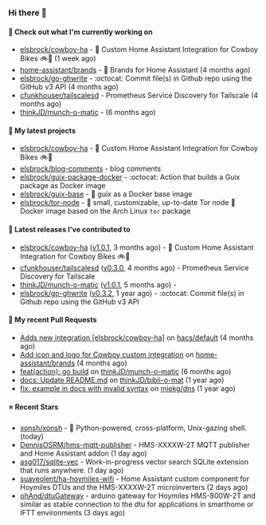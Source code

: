 ### Hi there 👋

#### 👷 Check out what I'm currently working on

- [elsbrock/cowboy-ha](https://github.com/elsbrock/cowboy-ha) - 🤠 Custom Home Assistant Integration for Cowboy Bikes 🚲💨 (1 week ago)
- [home-assistant/brands](https://github.com/home-assistant/brands) - 🎨 Brands for Home Assistant (4 months ago)
- [elsbrock/go-ghwrite](https://github.com/elsbrock/go-ghwrite) - :octocat: Commit file(s) in Github repo using the GitHub v3 API (4 months ago)
- [cfunkhouser/tailscalesd](https://github.com/cfunkhouser/tailscalesd) - Prometheus Service Discovery for Tailscale (4 months ago)
- [thinkJD/munch-o-matic](https://github.com/thinkJD/munch-o-matic) -  (6 months ago)

#### 🌱 My latest projects

- [elsbrock/cowboy-ha](https://github.com/elsbrock/cowboy-ha) - 🤠 Custom Home Assistant Integration for Cowboy Bikes 🚲💨
- [elsbrock/blog-comments](https://github.com/elsbrock/blog-comments) - blog comments
- [elsbrock/guix-package-docker](https://github.com/elsbrock/guix-package-docker) - :octocat: Action that builds a Guix package as Docker image
- [elsbrock/guix-base](https://github.com/elsbrock/guix-base) - :whale: guix as a Docker base image
- [elsbrock/tor-node](https://github.com/elsbrock/tor-node) - :rocket: small, customizable, up-to-date Tor node :whale: Docker image based on the Arch Linux `tor` package

#### 🔭 Latest releases I've contributed to

- [elsbrock/cowboy-ha](https://github.com/elsbrock/cowboy-ha) ([v1.0.1](https://github.com/elsbrock/cowboy-ha/releases/tag/v1.0.1), 3 months ago) - 🤠 Custom Home Assistant Integration for Cowboy Bikes 🚲💨
- [cfunkhouser/tailscalesd](https://github.com/cfunkhouser/tailscalesd) ([v0.3.0](https://github.com/cfunkhouser/tailscalesd/releases/tag/v0.3.0), 4 months ago) - Prometheus Service Discovery for Tailscale
- [thinkJD/munch-o-matic](https://github.com/thinkJD/munch-o-matic) ([v1.0.1](https://github.com/thinkJD/munch-o-matic/releases/tag/v1.0.1), 5 months ago) - 
- [elsbrock/go-ghwrite](https://github.com/elsbrock/go-ghwrite) ([v0.3.2](https://github.com/elsbrock/go-ghwrite/releases/tag/v0.3.2), 1 year ago) - :octocat: Commit file(s) in Github repo using the GitHub v3 API

#### 🔨 My recent Pull Requests

- [Adds new integration [elsbrock/cowboy-ha]](https://github.com/hacs/default/pull/2257) on [hacs/default](https://github.com/hacs/default) (4 months ago)
- [Add icon and logo for Cowboy custom integration](https://github.com/home-assistant/brands/pull/5034) on [home-assistant/brands](https://github.com/home-assistant/brands) (4 months ago)
- [feat(action): go build](https://github.com/thinkJD/munch-o-matic/pull/8) on [thinkJD/munch-o-matic](https://github.com/thinkJD/munch-o-matic) (6 months ago)
- [docs: Update README.md](https://github.com/thinkJD/bibli-o-mat/pull/25) on [thinkJD/bibli-o-mat](https://github.com/thinkJD/bibli-o-mat) (1 year ago)
- [fix: example in docs with invalid syntax](https://github.com/miekg/dns/pull/1401) on [miekg/dns](https://github.com/miekg/dns) (1 year ago)

#### ⭐ Recent Stars

- [xonsh/xonsh](https://github.com/xonsh/xonsh) - :shell: Python-powered, cross-platform, Unix-gazing shell. (today)
- [DennisOSRM/hms-mqtt-publisher](https://github.com/DennisOSRM/hms-mqtt-publisher) - HMS-XXXXW-2T MQTT publisher and Home Assistant addon (1 day ago)
- [asg017/sqlite-vec](https://github.com/asg017/sqlite-vec) - Work-in-progress vector search SQLite extension that runs anywhere. (1 day ago)
- [suaveolent/ha-hoymiles-wifi](https://github.com/suaveolent/ha-hoymiles-wifi) - Home Assistant custom component for Hoymiles DTUs and the HMS-XXXXW-2T microinverters (2 days ago)
- [ohAnd/dtuGateway](https://github.com/ohAnd/dtuGateway) - arduino gateway for Hoymiles HMS-800W-2T and similar as stable connection to the dtu for applications in smarthome or IFTT environments (3 days ago)
